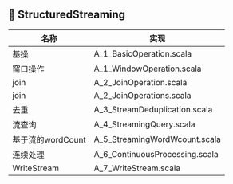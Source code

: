 ## :peach: StructuredStreaming

|名称|实现|
|---|---|
|基操|A_1_BasicOperation.scala|
|窗口操作| A_1_WindowOperation.scala |
|join| A_2_JoinOperation.scala |
|join| A_2_JoinOperations.scala |
|去重| A_3_StreamDeduplication.scala |
|流查询| A_4_StreamingQuery.scala |
|基于流的wordCount | A_5_StreamingWordWcount.scala |
|连续处理| A_6_ContinuousProcessing.scala |
|WriteStream| A_7_WriteStream.scala |